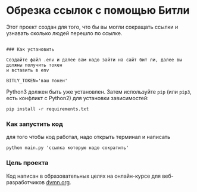 # Обрезка ссылок с помощью Битли

Этот проект создан для того, что бы вы могли сокращать ссылки и узнавать  сколько людей 
перешло по ссылке. 
```

### Как установить

Создайте файл .env и далее вам надо зайти на сайт бит ли, далее вы должны получить токен
и вставить в env 

BITLY_TOKEN='ваш токен'
```

Python3 должен быть уже установлен. 
Затем используйте `pip` (или `pip3`, есть конфликт с Python2) для установки зависимостей:
```
pip install -r requirements.txt
```

### Как запустить код

для того чтобы код работал, надо открыть терминал и написать

```
python main.py 'ссылка которую надо сократить'
```

### Цель проекта

Код написан в образовательных целях на онлайн-курсе для веб-разработчиков [dvmn.org](https://dvmn.org/).